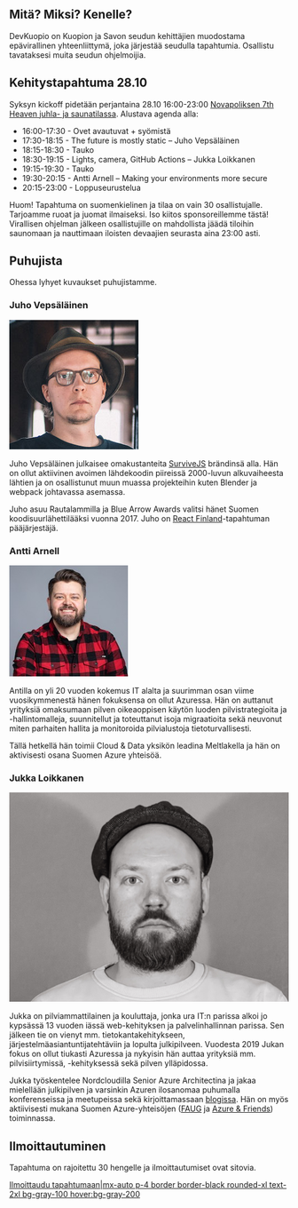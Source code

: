 ## Mitä? Miksi? Kenelle?

DevKuopio on Kuopion ja Savon seudun kehittäjien muodostama epävirallinen yhteenliittymä, joka järjestää seudulla tapahtumia. Osallistu tavataksesi muita seudun ohjelmoijia.

## Kehitystapahtuma 28.10

Syksyn kickoff pidetään perjantaina 28.10 16:00-23:00 [Novapoliksen 7th Heaven juhla- ja saunatilassa](https://www.novapolis.fi/kokoustilat/7th-heaven/). Alustava agenda alla:

* 16:00-17:30 - Ovet avautuvat + syömistä
* 17:30-18:15 - The future is mostly static – Juho Vepsäläinen
* 18:15-18:30 - Tauko
* 18:30-19:15 - Lights, camera, GitHub Actions – Jukka Loikkanen
* 19:15-19:30 - Tauko
* 19:30-20:15 - Antti Arnell – Making your environments more secure
* 20:15-23:00 - Loppuseurustelua

Huom! Tapahtuma on suomenkielinen ja tilaa on vain 30 osallistujalle. Tarjoamme ruoat ja juomat ilmaiseksi. Iso kiitos sponsoreillemme tästä! Virallisen ohjelman jälkeen osallistujille on mahdollista jäädä tiloihin saunomaan ja nauttimaan iloisten devaajien seurasta aina 23:00 asti.

## Puhujista

Ohessa lyhyet kuvaukset puhujistamme.

### Juho Vepsäläinen

![Juho Vepsäläinen|200|200|float-right rounded-xl ml-4 !mt-0](/assets/images/juho-vepsalainen.jpg)

Juho Vepsäläinen julkaisee omakustanteita [SurviveJS](https://survivejs.com) brändinsä alla. Hän on ollut aktiivinen avoimen lähdekoodin piireissä 2000-luvun alkuvaiheesta lähtien ja on osallistunut muun muassa projekteihin kuten Blender ja webpack johtavassa asemassa.

Juho asuu Rautalammilla ja Blue Arrow Awards valitsi hänet Suomen koodisuurlähettilääksi vuonna 2017. Juho on [React Finland](https://react-finland.fi)-tapahtuman pääjärjestäjä.

### Antti Arnell

![Antti Arnell|200|200|float-left rounded-xl mr-4 !mt-0](/assets/images/antti-arnell.jpg)

Antilla on yli 20 vuoden kokemus IT alalta ja suurimman osan viime vuosikymmenestä hänen fokuksensa on ollut Azuressa. Hän on auttanut yrityksiä omaksumaan pilven oikeaoppisen käytön luoden pilvistrategioita ja -hallintomalleja, suunnitellut ja toteuttanut isoja migraatioita sekä neuvonut miten parhaiten hallita ja monitoroida pilvialustoja tietoturvallisesti.

Tällä hetkellä hän toimii Cloud & Data yksikön leadina Meltlakella ja hän on aktivisesti osana Suomen Azure yhteisöä.

### Jukka Loikkanen

![Jukka Loikkanen|200|200|float-right rounded-xl mr-4 !mt-0](/assets/images/jukka-loikkanen.jpg)

Jukka on pilviammattilainen ja kouluttaja, jonka ura IT:n parissa alkoi jo kypsässä 13 vuoden iässä web-kehityksen ja palvelinhallinnan parissa. Sen jälkeen tie on vienyt mm. tietokantakehitykseen, järjestelmäasiantuntijatehtäviin ja lopulta julkipilveen. Vuodesta 2019 Jukan fokus on ollut tiukasti Azuressa ja nykyisin hän auttaa yrityksiä mm. pilvisiirtymissä, -kehityksessä sekä pilven ylläpidossa.

Jukka työskentelee Nordcloudilla Senior Azure Architectina ja jakaa mielellään julkipilven ja varsinkin Azuren ilosanomaa puhumalla konferenseissa ja meetupeissa sekä kirjoittamassaan [blogissa](https://jukkaloikkanen.fi). Hän on myös aktiivisesti mukana Suomen Azure-yhteisöjen ([FAUG](https://www.meetup.com/finland-azure-user-group) ja [Azure & Friends](https://www.azureandfriends.com)) toiminnassa.

## Ilmoittautuminen

Tapahtuma on rajoitettu 30 hengelle ja ilmoittautumiset ovat sitovia.

[Ilmoittaudu tapahtumaan|mx-auto p-4 border border-black rounded-xl text-2xl bg-gray-100 hover:bg-gray-200](https://fienta.com/kehittajatapahtuma?b4d07a9ad04e60293446d7d7a1c6d99a)
